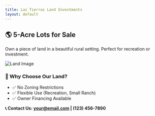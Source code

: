 ```yaml
---
title: Las Tierras Land Investments
layout: default
---
```


## 🌎 5-Acre Lots for Sale

Own a piece of land in a beautiful rural setting. Perfect for recreation or investment.

![Land Image](https://via.placeholder.com/800x400.png?text=Land+For+Sale)

### 📍 Why Choose Our Land?
- ✅ No Zoning Restrictions
- ✅ Flexible Use (Recreation, Small Ranch)
- ✅ Owner Financing Available

**📞 Contact Us: your@email.com | (123) 456-7890**
